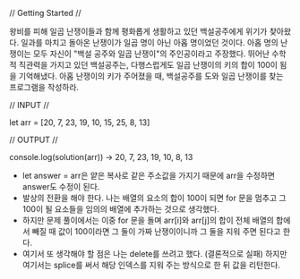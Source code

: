 // Getting Started //

왕비를 피해 일곱 난쟁이들과 함께 평화롭게 생활하고 있던 백설공주에게 위기가 찾아왔다. 일과를 마치고 돌아온 난쟁이가 일곱 명이 아닌 아홉 명이었던 것이다. 
아홉 명의 난쟁이는 모두 자신이 "백설 공주와 일곱 난쟁이"의 주인공이라고 주장했다. 뛰어난 수학적 직관력을 가지고 있던 백설공주는, 다행스럽게도 일곱 난쟁이의 키의 합이 100이 됨을 기억해냈다. 아홉 난쟁이의 키가 주어졌을 때, 백설공주를 도와 일곱 난쟁이를 찾는 프로그램을 작성하라.

// INPUT //

let arr = [20, 7, 23, 19, 10, 15, 25, 8, 13]

// OUTPUT //

console.log(solution(arr)) -> 20, 7, 23, 19, 10, 8, 13

- let answer = arr은 얕은 복사로 같은 주소값을 가지기 때문에 arr을 수정하면 answer도 수정이 된다.
- 발상의 전환을 해야 한다. 나는 배열의 요소의 합이 100이 되면 for 문을 멈추고 그 100이 될 요소들을 임의의 배열에 추가하는 것으로 생각했다.
- 하지만 문제 풀이에서는 이중 for 문을 돌며 arr[i]와 arr[j]의 합이 전체 배열의 합에서 빼질 때 값이 100이라면 그 둘이 가짜 난쟁이이니까 그 둘을 지워 주면 된다고 한다.
- 여기서 또 생각해야 할 점은 나는 delete를 쓰려고 했다. (결론적으로 실패) 하지만 여기서는 splice를 써서 해당 인덱스를 지워 주는 방식으로 한 뒤 값을 리턴한다.